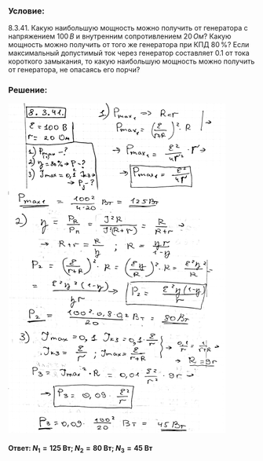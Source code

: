 ###  Условие: 

$8.3.41.$ Какую наибольшую мощность можно получить от генератора с напряжением $100 \,В$ и внутренним сопротивлением $20 \,Ом$? Какую мощность можно получить от того же генератора при КПД $80 \,\%$? Если максимальный допустимый ток через генератор составляет $0.1$ от тока короткого замыкания, то какую наибольшую мощность можно получить от генератора, не опасаясь его порчи? 

###  Решение: 

![|442x672, 67%](../../img/8.3.41/1.png) 

####  Ответ: $N_{1}=125\mathrm{~Вт};$ $N_{2}=80\mathrm{~Вт};$ $N_{3}=45\mathrm{~Вт}$

